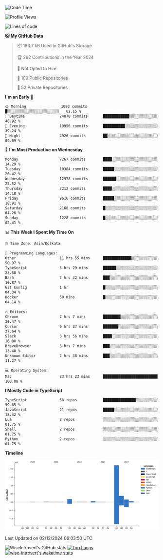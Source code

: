 <!--START_SECTION:waka-->
![Code Time](http://img.shields.io/badge/Code%20Time-1%2C909%20hrs%2011%20mins-blue)

![Profile Views](http://img.shields.io/badge/Profile%20Views-1-blue)

![Lines of code](https://img.shields.io/badge/From%20Hello%20World%20I%27ve%20Written-30.8%20million%20lines%20of%20code-blue)

**🐱 My GitHub Data** 

> 📦 183.7 kB Used in GitHub's Storage 
 > 
> 🏆 292 Contributions in the Year 2024
 > 
> 🚫 Not Opted to Hire
 > 
> 📜 109 Public Repositories 
 > 
> 🔑 52 Private Repositories 
 > 
**I'm an Early 🐤** 

```text
🌞 Morning                1093 commits        █░░░░░░░░░░░░░░░░░░░░░░░░   02.15 % 
🌆 Daytime                24878 commits       ████████████░░░░░░░░░░░░░   48.92 % 
🌃 Evening                19956 commits       ██████████░░░░░░░░░░░░░░░   39.24 % 
🌙 Night                  4926 commits        ██░░░░░░░░░░░░░░░░░░░░░░░   09.69 % 
```
📅 **I'm Most Productive on Wednesday** 

```text
Monday                   7267 commits        ████░░░░░░░░░░░░░░░░░░░░░   14.29 % 
Tuesday                  10384 commits       █████░░░░░░░░░░░░░░░░░░░░   20.42 % 
Wednesday                12978 commits       ██████░░░░░░░░░░░░░░░░░░░   25.52 % 
Thursday                 7212 commits        ████░░░░░░░░░░░░░░░░░░░░░   14.18 % 
Friday                   9616 commits        █████░░░░░░░░░░░░░░░░░░░░   18.91 % 
Saturday                 2168 commits        █░░░░░░░░░░░░░░░░░░░░░░░░   04.26 % 
Sunday                   1228 commits        █░░░░░░░░░░░░░░░░░░░░░░░░   02.41 % 
```


📊 **This Week I Spent My Time On** 

```text
🕑︎ Time Zone: Asia/Kolkata

💬 Programming Languages: 
Other                    11 hrs 55 mins      █████████████░░░░░░░░░░░░   50.97 % 
TypeScript               5 hrs 29 mins       ██████░░░░░░░░░░░░░░░░░░░   23.50 % 
Bash                     2 hrs 32 mins       ███░░░░░░░░░░░░░░░░░░░░░░   10.87 % 
Git Config               1 hr                █░░░░░░░░░░░░░░░░░░░░░░░░   04.34 % 
Docker                   58 mins             █░░░░░░░░░░░░░░░░░░░░░░░░   04.14 % 

🔥 Editors: 
Chrome                   7 hrs 7 mins        ████████░░░░░░░░░░░░░░░░░   30.47 % 
Cursor                   6 hrs 27 mins       ███████░░░░░░░░░░░░░░░░░░   27.64 % 
Slack                    3 hrs 56 mins       ████░░░░░░░░░░░░░░░░░░░░░   16.88 % 
BraveBrowser             3 hrs 7 mins        ███░░░░░░░░░░░░░░░░░░░░░░   13.40 % 
Unknown Editor           2 hrs 38 mins       ███░░░░░░░░░░░░░░░░░░░░░░   11.27 % 

💻 Operating System: 
Mac                      23 hrs 23 mins      █████████████████████████   100.00 % 
```

**I Mostly Code in TypeScript** 

```text
TypeScript               68 repos            ███████████████░░░░░░░░░░   59.65 % 
JavaScript               21 repos            █████░░░░░░░░░░░░░░░░░░░░   18.42 % 
Lua                      2 repos             ░░░░░░░░░░░░░░░░░░░░░░░░░   01.75 % 
Shell                    2 repos             ░░░░░░░░░░░░░░░░░░░░░░░░░   01.75 % 
Python                   2 repos             ░░░░░░░░░░░░░░░░░░░░░░░░░   01.75 % 
```



**Timeline**

![Lines of Code chart](https://raw.githubusercontent.com/wise-introvert/wise-introvert/master/assets/bar_graph.png)


 Last Updated on 02/12/2024 06:03:50 UTC
<!--END_SECTION:waka-->

![WiseIntrovert's GitHub stats](https://github-readme-stats.vercel.app/api?username=wise-introvert&count_private=true&show_icons=true)
[![Top Langs](https://github-readme-stats.vercel.app/api/top-langs/?username=wise-introvert&langs_count=10)](https://github.com/anuraghazra/github-readme-stats)
[![wise-introvert's wakatime stats](https://github-readme-stats.vercel.app/api/wakatime?username=wiseintrovert)](https://github.com/anuraghazra/github-readme-stats)

